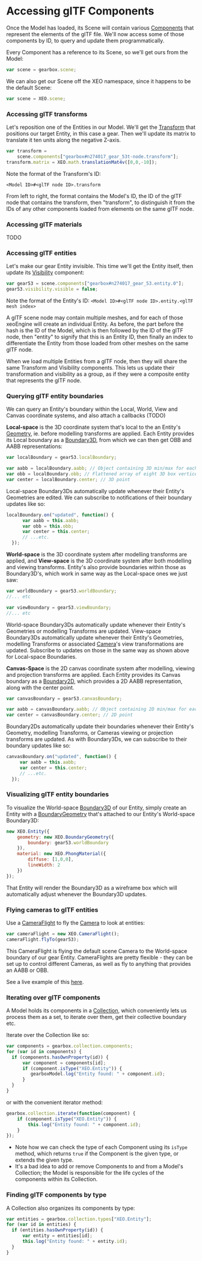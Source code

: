# Accessing glTF Components

Once the Model has loaded, its Scene will contain various [Components](http://xeoengine.org/docs/classes/Component.html) 
that represent the elements of the glTF file. We'll now access some of those components by ID, to query and update them 
programmatically.

Every Component has a reference to its Scene, so we'll get ours from the Model:

```javascript
var scene = gearbox.scene;
```

We can also get our Scene off the XEO namespace, since it happens to be the default Scene:

```javascript
var scene = XEO.scene;
```

### Accessing glTF transforms

Let's reposition one of the Entities in our Model. We'll get the [Transform](http://xeoengine.org/docs/classes/Transform.html) that 
positions our target Entity, in this case a gear. Then we'll update its matrix to translate it ten units along the negative Z-axis.

```javascript
var transform = 
    scene.components["gearbox#n274017_gear_53t-node.transform"];
transform.matrix = XEO.math.translationMat4v([0,0,-10]);
```

Note the format of the Transform's ID:

`<Model ID>#<glTF node ID>.transform`

From left to right, the format contains the Model's ID, the ID of the glTF node that contains the transform, then 
"transform", to distinguish it from the IDs of any other components loaded from elements on the same glTF node.

### Accessing glTF materials

TODO

### Accessing glTF entities

Let's make our gear Entity invisible. This time we'll get the Entity itself, then update 
its [Visibility](http://xeoengine.org/docs/classes/Visibility.html) component:

```javascript
var gear53 = scene.components["gearbox#n274017_gear_53.entity.0"];
gear53.visibility.visible = false;
```

Note the format of the Entity's ID: `<Model ID>#<glTF node ID>.entity.<glTF mesh index>`

A glTF scene node may contain multiple meshes, and for each of those xeoEngine will create an individual Entity. As 
before, the part before the hash is the ID of the Model, which is then followed by the ID of the glTF node, then "entity" 
to signify that this is an Entity ID, then finally an index to differentiate the Entity from those loaded from other 
meshes on the same glTF node.

When we load multiple Entities from a glTF node, then they will share the same Transform and Visibility components. This 
lets us update their transformation and visibility as a group, as if they were a composite entity that represents 
the glTF node.

### Querying glTF entity boundaries

We can query an Entity's boundary within the Local, World, View and Canvas coordinate systems, and also attach a callbacks \(TODO\)

**Local-space** is the 3D coordinate system that's local to the an Entity's [Geometry](http://xeoengine.org/docs/classes/Geometry.html), ie. before modelling transforms are 
applied. Each Entity provides its Local boundary as a [Boundary3D](http://xeoengine.org/docs/classes/Boundary3D.html), from 
which we can then get OBB and AABB representations:

```javascript
var localBoundary = gear53.localBoundary;

var aabb = localBoundary.aabb; // Object containing 3D min/max for each axis 
var obb = localBoundary.obb; // Flattened array of eight 3D box vertices 
var center = localBoundary.center; // 3D point
```

Local-space Boundary3Ds automatically update whenever their Entity's Geometries are edited. We can subscribe to 
notifications of their boundary updates like so:

```javascript
localBoundary.on("updated", function() {    
      var aabb = this.aabb;
      var obb = this.obb;
      var center = this.center;
      // ...etc.
  });
```

**World-space** is the 3D coordinate system after modelling transforms are applied, and **View-space** is the 3D 
coordinate system after both modelling and viewing transforms. Entity's also provide boundaries within those as 
Boundary3D's, which work in same way as the Local-space ones we just saw:

```javascript
var worldBoundary = gear53.worldBoundary;
//... etc

var viewBoundary = gear53.viewBoundary;
//... etc
```

World-space Boundary3Ds automatically update whenever their Entity's Geometries or modelling Transforms are updated. View-space 
Boundary3Ds automatically update whenever their Entity's Geometries, modelling Transforms or associated 
[Camera](http://xeoengine.org/docs/classes/Camera.html)'s view transformations are updated. Subscribe to updates on those 
in the same way as shown above for Local-space Boundaries.

**Canvas-Space** is the 2D canvas coordinate system after modelling, viewing and projection transforms are applied. Each 
Entity provides its Canvas boundary as a [Boundary2D](http://xeoengine.org/docs/classes/Boundary2D.html), which provides 
a 2D AABB representation, along with the center point.

```javascript
var canvasBoundary = gear53.canvasBoundary;

var aabb = canvasBoundary.aabb; // Object containing 2D min/max for each axis  
var center = canvasBoundary.center; // 2D point
```

Boundary2Ds automatically update their boundaries whenever their Entity's Geometry, modelling Transforms, or Cameras 
viewing or projection transforms are updated. As with Boundary3Ds, we can subscribe to their boundary updates like so:

```javascript
canvasBoundary.on("updated", function() {    
     var aabb = this.aabb;
     var center = this.center;
     // ...etc.
  });
```

### Visualizing glTF entity boundaries

To visualize the World-space [Boundary3D](http://xeoengine.org/docs/classes/Boundary3D.html) of our 
Entity, simply create an Entity with a [BoundaryGeometry](http://xeoengine.org/docs/classes/BoundaryGeometry.html) that's 
attached to our Entity's World-space Boundary3D:

```javascript
new XEO.Entity({
    geometry: new XEO.BoundaryGeometry({
        boundary: gear53.worldBoundary
    }),
    material: new XEO.PhongMaterial({
        diffuse: [1,0,0],
        lineWidth: 2
    })
});
```

That Entity will render the Boundary3D as a wireframe box which will automatically adjust whenever the Boundary3D updates.

### Flying cameras to glTF entities

Use a [CameraFlight](http://xeoengine.org/docs/classes/CameraFlight.html) to fly 
the [Camera](http://xeoengine.org/docs/classes/Camera.html) to look at entities:

```javascript
var cameraFlight = new XEO.CameraFlight(); 
cameraFlight.flyTo(gear53);
```

This CameraFlight is flying the default scene Camera to the World-space boundary of our gear Entity. CameraFlights are 
pretty flexible - they can be set up to control different Cameras, as well as fly to anything that provides an AABB or OBB.

See a live example of this [here](http://xeoengine.org/examples/#boundaries_flyToBoundary).

### Iterating over glTF components

A Model holds its components in a [Collection](http://xeoengine.org/docs/classes/Collection.html), 
which conveniently lets us process them as a set, to iterate over them, get their collective boundary etc.

Iterate over the Collection like so:

```javascript
var components = gearbox.collection.components;
for (var id in components) {
  if (components.hasOwnProperty(id)) {
      var component = components[id];
      if (component.isType("XEO.Entity")) {
         gearboxModel.log("Entity found: " + component.id);
      }
  }
}
```

or with the convenient iterator method:

```javascript
gearbox.collection.iterate(function(component) {
    if (component.isType("XEO.Entity")) {
        this.log("Entity found: " + component.id);
    }
});
```

* Note how we can check the type of each Component using its `isType` method, which returns `true` if the 
  Component is the given type, or extends the given type.  
* It's a bad idea to add or remove Components to and from a Model's Collection; the Model 
  is responsible for the life cycles of the components within its Collection.

### Finding glTF components by type

A Collection also organizes its components by type:

```javascript
var entities = gearbox.collection.types["XEO.Entity"];
for (var id in entities) {
  if (entities.hasOwnProperty(id)) {
      var entity = entities[id];  
      this.log("Entity found: " + entity.id);
  }
}
```

